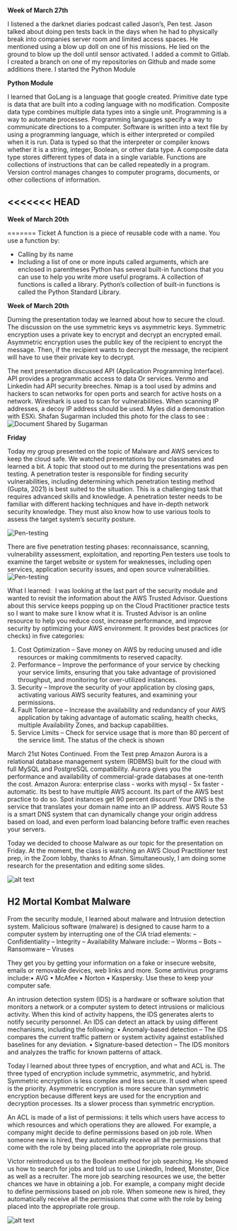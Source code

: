 **Week of March 27th**


I listened a the darknet diaries podcast called Jason’s, Pen test. Jason 
talked about doing pen tests back in the days when he had to physically 
break into companies server room and limited access spaces. He mentioned 
using a blow up doll on one of his missions. He lied on the ground to blow up the doll 
until sensor activated. I added a commit to Gitlab. I created a branch on one 
of my repositories on Github and made some additions there.
I started the Python Module


**Python Module**

I learned that GoLang is a language that google created. 
Primitive date type is data that are built into a coding language with no modification.
Composite data type combines multiple data types into a single unit.
Programming is a way to automate processes. Programming languages specify a way to communicate 
directions to a computer. Software is written into a text file by using a programming language, 
which is either interpreted or compiled when it is run. Data is typed so that the interpreter or 
compiler knows whether it is a string, integer, Boolean, or other data type.
A composite data type stores different types of data in a single variable.
Functions are collections of instructions that can be called repeatedly in a program.
Version control manages changes to computer programs, documents, or other collections of information.

<<<<<<< HEAD
---------------------------------------------------------------------------------------------------------------

**Week of March 20th**

=======
Ticket A function is a piece of reusable code with a name. You use a function by:
* Calling by its name
* Including a list of one or more inputs called arguments, which are enclosed in parentheses
Python has several built-in functions that you can use to help you write more useful programs.
A collection of functions is called a library. Python’s collection of built-in functions is called the Python Standard Library.


**Week of March 20th**

Durning the presentation today we learned about how to secure the cloud. 
The discussion on the use symmetric keys vs asymmetric keys.
Symmetric encryption uses a private key to encrypt and decrypt an 
encrypted email. Asymmetric encryption uses the public key of the 
recipient to encrypt the message. Then, if the recipient wants to decrypt 
the message, the recipient will have to use their private key to decrypt.

The next presentation discussed API (Application Programming Interface). API provides a programmatic access to data
Or services. Venmo and Linkedin had API security breeches.  Nmap is a tool used by admins and hackers to scan networks
for open ports and search for active hosts on a network. 
Wireshark is used to scan for vulnerabilities. When scanning IP addresses, a decoy IP address should be used. 
Myles did a demonstration with ESXi. 
Shafan Sugarman included this photo for the class to see :
![Document Shared by Sugarman](images/Screenshot_2023-03-28_at_12.20.53_PM.png)

**Friday**


Today my group presented on the topic of Malware and AWS services 
to keep the cloud safe. We watched presentations by our classmates 
and learned a  bit. A topic that stood out to me during the presentations 
was pen testing. A penetration tester is responsible for finding security 
vulnerabilities, including determining which penetration testing method 
(Gupta, 2021) is best suited to the situation. This is a challenging task 
that requires advanced skills and knowledge. A penetration tester needs 
to be familiar with different hacking techniques and have in-depth network 
security knowledge. They must also know how to use various tools to assess 
the target system’s security posture.

![Pen-testing](https://www.eccouncil.org/cybersecurity-exchange/wp-content/uploads/2022/03/Penetration-Testing-Phases-1024x512.jpg) 

There are five penetration testing phases: reconnaissance, scanning, vulnerability assessment, exploitation, and reporting.Pen testers use tools to examine the target website or system for weaknesses, 
including open services, application security issues, and open source vulnerabilities.
![Pen-testing](https://www.satalytics.com.au/wp-content/uploads/2020/02/5-key-steps-in-Pen-testing-process.png)


What I learned: 
I  was looking at the last part of the security module and wanted to 
revisit the information about the AWS Trusted Advisor. Questions about this 
service keeps popping up on the Cloud Practitioner practice tests so I want to 
make sure I know what it is.
Trusted Advisor is an online resource to help you reduce cost, increase 
performance, and improve security by optimizing your AWS environment. 
It provides best practices (or checks) in five categories:
1. Cost Optimization – Save money on AWS by reducing unused and 
idle resources or making commitments to reserved capacity.
2. Performance – Improve the performance of your service by checking 
your service limits, ensuring that you take advantage of provisioned throughput, 
and monitoring for over-utilized instances.
3. Security – Improve the security of your application by closing gaps, 
activating various AWS security features, and examining your permissions.
4. Fault Tolerance – Increase the availability and redundancy of your AWS 
application by taking advantage of automatic scaling, health checks, multiple 
Availability Zones, and backup capabilities.
5. Service Limits – Check for service usage that is more than 80 percent of the service limit.
The status of the check is shown 
 
March 21st Notes Continued.
From the Test prep 
Amazon Aurora is a relational database management system (RDBMS) built for the cloud with full MySQL and PostgreSQL compatibility. Aurora gives you the performance and availability of commercial-grade databases at one-tenth the cost.
Amazon Aurora: enterprise class - works with mysql - 5x faster -automatic. 
Its best to have multiple AWS account.  Its part of the AWS best practice to do so. 
Spot instances get 90 percent discount! 
Your DNS is the service that translates your domain name into an IP address. AWS Route 53 is a smart DNS system that can dynamically change your origin address based on load, and even perform load balancing before traffic even reaches your servers.


Today we decided to choose Malware as our topic for the presentation on Friday. At the moment, the class is watching an AWS Cloud Practitioner test prep, in the Zoom lobby, thanks to Afnan. Simultaneously, I am doing some research for the  presentation and editing some slides. 

![alt text](https://www.bleepstatic.com/content/hl-images/2023/02/13/mortal-kombat.jpg)
## H2 Mortal Kombat Malware


From the security module, I learned about malware and Intrusion detection system. 
Malicious software (malware) is designed to cause harm to a computer system 
by interrupting one of the CIA triad elements: – Confidentiality – Integrity – Availability
Malware include: – Worms – Bots – Ransomware – Viruses

They get you by getting your information on a fake or insecure website, emails or 
removable devices, web links and more. 
Some antivirus programs include:• AVG • McAfee • Norton • Kaspersky. Use these to 
keep your computer safe. 

An intrusion detection system (IDS) is a hardware or software solution that monitors a 
network or a computer system to detect intrusions or malicious activity. When this kind 
of activity happens, the IDS generates alerts to notify security personnel.
An IDS can detect an attack by using different mechanisms, including the following:
• Anomaly-based detection – The IDS compares the current traffic pattern or system 
activity against established baselines for any deviation. • Signature-based detection – The IDS monitors and analyzes the traffic for known patterns 
of attack.

Today I learned about three types of encryption, and what and ACL is. The three typed of encryption include symmetric, asymmetric, and hybrid.  Symmetric encryption is less complex and less secure. It used when speed is the priority. Asymmetric encryption is more secure than symmetric encryption because different keys are used for the encryption and decryption processes. Its a slower process than symmetric encryption.  

An ACL is made of a list of permissions: it tells which users have access to which resources and which operations they are allowed. For example, a company might decide to define permissions based on job role. When someone new is hired, they automatically receive all the permissions that come with the role by being placed into the appropriate role group.

Victor reintroduced us to the Boolean method for job searching. He showed us how to search for jobs  and told us to use  LinkedIn, Indeed, Monster, Dice as well as a recruiter. The more job searching resources we use, the better chances we have in obtaining a job. For example, a company might decide to define permissions based on job role. When someone new is hired, they automatically receive all the permissions that come with the role by being placed into the appropriate role group.

![alt text](https://www.thesslstore.com/blog/wp-content/uploads/2020/11/how-encryption-works-symmetric-encryption.png)

